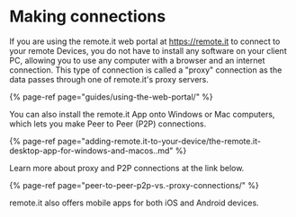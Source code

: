 # Making connections

If you are using the remote.it web portal at https://remote.it to connect to your remote Devices, you do not have to install any software on your client PC, allowing you to use any computer with a browser and an internet connection.  This type of connection is called a "proxy" connection as the data passes through one of remote.it's proxy servers.

{% page-ref page="guides/using-the-web-portal/" %}

You can also install the remote.it App onto Windows or Mac computers, which lets you make Peer to Peer \(P2P\) connections.

{% page-ref page="adding-remote.it-to-your-device/the-remote.it-desktop-app-for-windows-and-macos..md" %}

Learn more about proxy and P2P connections at the link below.

{% page-ref page="peer-to-peer-p2p-vs.-proxy-connections/" %}

remote.it also offers mobile apps for both iOS and Android devices.

